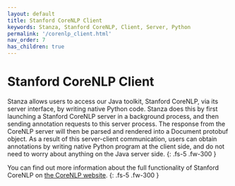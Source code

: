 ```yaml
---
layout: default
title: Stanford CoreNLP Client
keywords: Stanza, Stanford CoreNLP, Client, Server, Python
permalink: '/corenlp_client.html'
nav_order: 7
has_children: true
---
```


# Stanford CoreNLP Client

Stanza allows users to access our Java toolkit, Stanford CoreNLP, via its server interface, by writing native Python code. Stanza does this by first launching a Stanford CoreNLP server in a background process, and then sending annotation requests to this server process. The response from the CoreNLP server will then be parsed and rendered into a Document protobuf object. As a result of this server-client communication, users can obtain annotations by writing native Python program at the client side, and do not need to worry about anything on the Java server side.
{: .fs-5 .fw-300 }

You can find out more information about the full functionality of Stanford CoreNLP on [the CoreNLP website](https://stanfordnlp.github.io/CoreNLP/).
{: .fs-5 .fw-300 }
